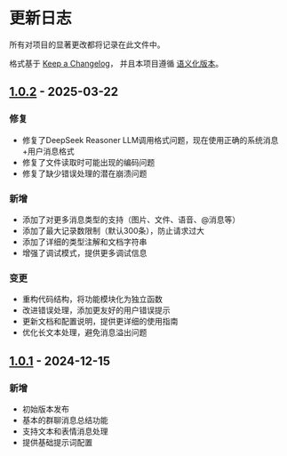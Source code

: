 # 更新日志

所有对项目的显著更改都将记录在此文件中。

格式基于 [Keep a Changelog](https://keepachangelog.com/zh-CN/1.0.0/)，
并且本项目遵循 [语义化版本](https://semver.org/lang/zh-CN/)。

## [1.0.2] - 2025-03-22

### 修复
- 修复了DeepSeek Reasoner LLM调用格式问题，现在使用正确的系统消息+用户消息格式
- 修复了文件读取时可能出现的编码问题
- 修复了缺少错误处理的潜在崩溃问题

### 新增
- 添加了对更多消息类型的支持（图片、文件、语音、@消息等）
- 添加了最大记录数限制（默认300条），防止请求过大
- 添加了详细的类型注解和文档字符串
- 增强了调试模式，提供更多调试信息

### 变更
- 重构代码结构，将功能模块化为独立函数
- 改进错误处理，添加更友好的用户错误提示
- 更新文档和配置说明，提供更详细的使用指南
- 优化长文本处理，避免消息溢出问题

## [1.0.1] - 2024-12-15

### 新增
- 初始版本发布
- 基本的群聊消息总结功能
- 支持文本和表情消息处理
- 提供基础提示词配置

[1.0.2]: https://github.com/jokeryuyc/astrbot-enhanced-chatsummary/compare/v1.0.1...v1.0.2
[1.0.1]: https://github.com/jokeryuyc/astrbot-enhanced-chatsummary/releases/tag/v1.0.1
